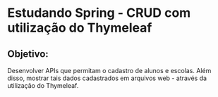 # Estudando Spring - CRUD com utilização do Thymeleaf

## Objetivo: 

Desenvolver APIs que permitam o cadastro de alunos e escolas. Além disso, mostrar tais dados cadastrados em arquivos web - através da utilização do Thymeleaf.
